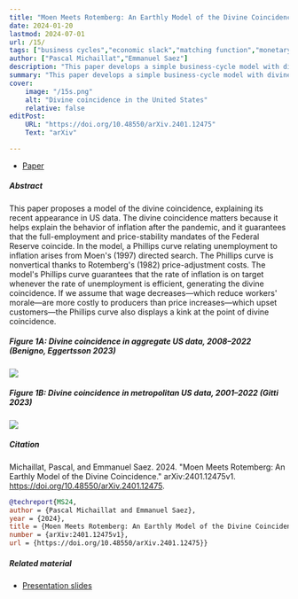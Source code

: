 ```yaml
---
title: "Moen Meets Rotemberg: An Earthly Model of the Divine Coincidence" 
date: 2024-01-20
lastmod: 2024-07-01
url: /15/
tags: ["business cycles","economic slack","matching function","monetary policy","optimal control","price rigidity","social psychology","unemployment gap","wealth in the utility","Phillips curve","divine coincidence","Beveridge curve","inflation","unemployment","directed search","Euler equation"]
author: ["Pascal Michaillat","Emmanuel Saez"]
description: "This paper develops a simple business-cycle model with divine coincidence: inflation is on target when unemployment is efficient." 
summary: "This paper develops a simple business-cycle model with divine coincidence: inflation is on target when unemployment is efficient. The divine coincidence arises from directed search under a quadratic price-adjustment cost." 
cover:
    image: "/15s.png"
    alt: "Divine coincidence in the United States"
    relative: false
editPost:
    URL: "https://doi.org/10.48550/arXiv.2401.12475"
    Text: "arXiv"

---
```


<div class="thinline"></div>

+ [Paper](/15.pdf)

<div class="thinline"></div>

##### Abstract
 
This paper proposes a model of the divine coincidence, explaining its recent appearance in US data. The divine coincidence matters because it helps explain the behavior of inflation after the pandemic, and it guarantees that the full-employment and price-stability mandates of the Federal Reserve coincide. In the model, a Phillips curve relating unemployment to inflation arises from Moen's (1997) directed search. The Phillips curve is nonvertical thanks to Rotemberg's (1982) price-adjustment costs. The model's Phillips curve guarantees that the rate of inflation is on target whenever the rate of unemployment is efficient, generating the divine coincidence. If we assume that wage decreases—which reduce workers' morale—are more costly to producers than price increases—which upset customers—the Phillips curve also displays a kink at the point of divine coincidence.

<div class="thinline"></div>

##### Figure 1A:  Divine coincidence in aggregate US data, 2008–2022 (Benigno, Eggertsson 2023)

![](/15a.png)

##### Figure 1B:  Divine coincidence in metropolitan US data, 2001–2022 (Gitti 2023)

![](/15b.png)

<div class="thinline"></div>

##### Citation

Michaillat, Pascal, and Emmanuel Saez. 2024. "Moen Meets Rotemberg: An Earthly Model of the Divine Coincidence." arXiv:2401.12475v1. https://doi.org/10.48550/arXiv.2401.12475.

```BibTeX
@techreport{MS24,
author = {Pascal Michaillat and Emmanuel Saez},
year = {2024},
title = {Moen Meets Rotemberg: An Earthly Model of the Divine Coincidence},
number = {arXiv:2401.12475v1},
url = {https://doi.org/10.48550/arXiv.2401.12475}}
```

<div class="thinline"></div>

##### Related material

+ [Presentation slides](/15p.pdf)